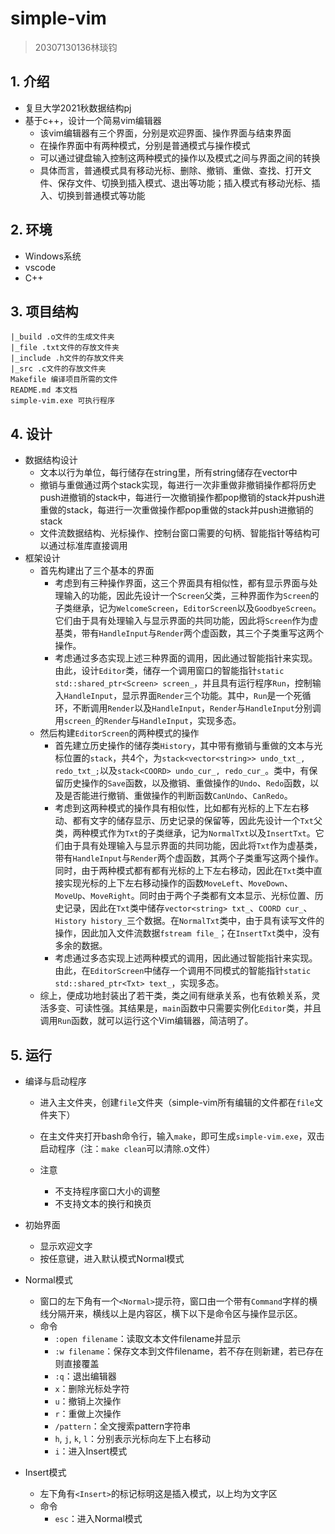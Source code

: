 # simple-vim

> 20307130136林琰钧

## 1. 介绍

- 复旦大学2021秋数据结构pj
- 基于c++，设计一个简易vim编辑器
  - 该vim编辑器有三个界面，分别是欢迎界面、操作界面与结束界面
  - 在操作界面中有两种模式，分别是普通模式与操作模式
  - 可以通过键盘输入控制这两种模式的操作以及模式之间与界面之间的转换
  - 具体而言，普通模式具有移动光标、删除、撤销、重做、查找、打开文件、保存文件、切换到插入模式、退出等功能；插入模式有移动光标、插入、切换到普通模式等功能

## 2. 环境

- Windows系统
- vscode
- C++

## 3. 项目结构

``` plain
|_build .o文件的生成文件夹
|_file .txt文件的存放文件夹
|_include .h文件的存放文件夹
|_src .c文件的存放文件夹
Makefile 编译项目所需的文件
README.md 本文档
simple-vim.exe 可执行程序
```

## 4. 设计

- 数据结构设计
  - 文本以行为单位，每行储存在string里，所有string储存在vector中
  - 撤销与重做通过两个stack实现，每进行一次非重做非撤销操作都将历史push进撤销的stack中，每进行一次撤销操作都pop撤销的stack并push进重做的stack，每进行一次重做操作都pop重做的stack并push进撤销的stack
  - 文件流数据结构、光标操作、控制台窗口需要的句柄、智能指针等结构可以通过标准库直接调用
- 框架设计
  - 首先构建出了三个基本的界面
    - 考虑到有三种操作界面，这三个界面具有相似性，都有显示界面与处理输入的功能，因此先设计一个`Screen`父类，三种界面作为`Screen`的子类继承，记为`WelcomeScreen`，`EditorScreen`以及`GoodbyeScreen`。它们由于具有处理输入与显示界面的共同功能，因此将`Screen`作为虚基类，带有`HandleInput`与`Render`两个虚函数，其三个子类重写这两个操作。
    - 考虑通过多态实现上述三种界面的调用，因此通过智能指针来实现。由此，设计`Editor`类，储存一个调用窗口的智能指针`static std::shared_ptr<Screen> screen_`，并且具有运行程序`Run`，控制输入`HandleInput`，显示界面`Render`三个功能。其中，`Run`是一个死循环，不断调用`Render`以及`HandleInput`，`Render`与`HandleInput`分别调用`screen_`的`Render`与`HandleInput`，实现多态。
  - 然后构建`EditorScreen`的两种模式的操作
    - 首先建立历史操作的储存类`History`，其中带有撤销与重做的文本与光标位置的`stack`，共4个，为`stack<vector<string>> undo_txt_, redo_txt_;`以及`stack<COORD> undo_cur_, redo_cur_`。类中，有保留历史操作的`Save`函数，以及撤销、重做操作的`Undo`、`Redo`函数，以及是否能进行撤销、重做操作的判断函数`CanUndo`、`CanRedo`。
    - 考虑到这两种模式的操作具有相似性，比如都有光标的上下左右移动、都有文字的储存显示、历史记录的保留等，因此先设计一个`Txt`父类，两种模式作为`Txt`的子类继承，记为`NormalTxt`以及`InsertTxt`。它们由于具有处理输入与显示界面的共同功能，因此将`Txt`作为虚基类，带有`HandleInput`与`Render`两个虚函数，其两个子类重写这两个操作。同时，由于两种模式都有都有光标的上下左右移动，因此在`Txt`类中直接实现光标的上下左右移动操作的函数`MoveLeft`、`MoveDown`、`MoveUp`、`MoveRight`。同时由于两个子类都有文本显示、光标位置、历史记录，因此在`Txt`类中储存`vector<string> txt_`、`COORD cur_`、`History history_`三个数据。在`NormalTxt`类中，由于具有读写文件的操作，因此加入文件流数据`fstream file_`；在`InsertTxt`类中，没有多余的数据。
    - 考虑通过多态实现上述两种模式的调用，因此通过智能指针来实现。由此，在`EditorScreen`中储存一个调用不同模式的智能指针`static std::shared_ptr<Txt> text_`，实现多态。
  - 综上，便成功地封装出了若干类，类之间有继承关系，也有依赖关系，灵活多变、可读性强。其结果是，`main`函数中只需要实例化`Editor`类，并且调用`Run`函数，就可以运行这个Vim编辑器，简洁明了。

## 5. 运行

- 编译与启动程序

  - 进入主文件夹，创建`file`文件夹（simple-vim所有编辑的文件都在`file`文件夹下）
  
  - 在主文件夹打开bash命令行，输入`make`，即可生成`simple-vim.exe`，双击启动程序（注：`make clean`可以清除.o文件）

  - 注意
    - 不支持程序窗口大小的调整
    - 不支持文本的换行和换页

- 初始界面

  - 显示欢迎文字
  - 按任意键，进入默认模式Normal模式

- Normal模式

  - 窗口的左下角有一个`<Normal>`提示符，窗口由一个带有`Command`字样的横线分隔开来，横线以上是内容区，横下以下是命令区与操作显示区。
  - 命令
    - `:open filename`：读取文本文件filename并显示
    - `:w filename`：保存文本到文件filename，若不存在则新建，若已存在则直接覆盖
    - `:q`：退出编辑器
    - `x`：删除光标处字符
    - `u`：撤销上次操作
    - `r`：重做上次操作
    - `/pattern`：全文搜索pattern字符串
    - `h`, `j`, `k`, `l`：分别表示光标向左下上右移动
    - `i`：进入Insert模式

- Insert模式

  - 左下角有`<Insert>`的标记标明这是插入模式，以上均为文字区
  - 命令
    - `esc`：进入Normal模式